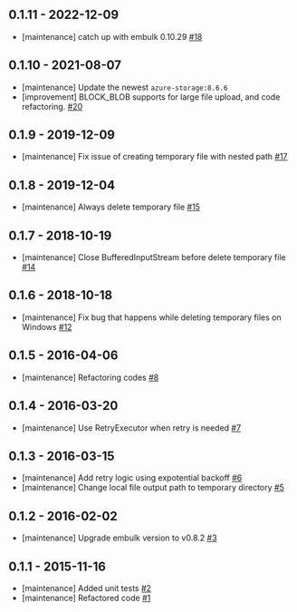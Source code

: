 ## 0.1.11 - 2022-12-09
* [maintenance] catch up with embulk 0.10.29 [#18](https://github.com/embulk/embulk-output-azure_blob_storage/pull/18)

## 0.1.10 - 2021-08-07
* [maintenance] Update the newest `azure-storage:8.6.6`
* [improvement] BLOCK_BLOB supports for large file upload, and code refactoring. [#20](https://github.com/embulk/embulk-output-azure_blob_storage/pull/20)

## 0.1.9 - 2019-12-09
* [maintenance] Fix issue of creating temporary file with nested path [#17](https://github.com/embulk/embulk-output-azure_blob_storage/pull/17)

## 0.1.8 - 2019-12-04
* [maintenance] Always delete temporary file [#15](https://github.com/embulk/embulk-output-azure_blob_storage/pull/15)

## 0.1.7 - 2018-10-19
* [maintenance] Close BufferedInputStream before delete temporary file [#14](https://github.com/sakama/embulk-output-azure_blob_storage/pull/14)

## 0.1.6 - 2018-10-18
* [maintenance] Fix bug that happens while deleting temporary files on Windows [#12](https://github.com/sakama/embulk-output-azure_blob_storage/pull/12)

## 0.1.5 - 2016-04-06

* [maintenance] Refactoring codes [#8](https://github.com/sakama/embulk-output-azure_blob_storage/pull/8)


## 0.1.4 - 2016-03-20

* [maintenance] Use RetryExecutor when retry is needed [#7](https://github.com/sakama/embulk-output-azure_blob_storage/pull/7)

## 0.1.3 - 2016-03-15

* [maintenance] Add retry logic using expotential backoff [#6](https://github.com/sakama/embulk-output-azure_blob_storage/pull/6)
* [maintenance] Change local file output path to temporary directory
[#5](https://github.com/sakama/embulk-output-azure_blob_storage/pull/5)

## 0.1.2 - 2016-02-02

* [maintenance] Upgrade embulk version to v0.8.2 [#3](https://github.com/sakama/embulk-output-azure_blob_storage/pull/3)

## 0.1.1 - 2015-11-16

* [maintenance] Added unit tests [#2](https://github.com/sakama/embulk-output-azure_blob_storage/pull/2)
* [maintenance] Refactored code [#1](https://github.com/sakama/embulk-output-azure_blob_storage/pull/1)
